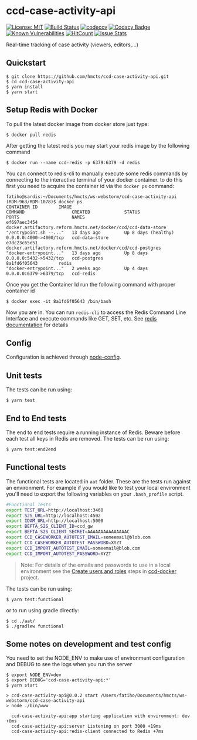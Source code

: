 # ccd-case-activity-api
[![License: MIT](https://img.shields.io/badge/License-MIT-yellow.svg)](https://opensource.org/licenses/MIT)
[![Build Status](https://travis-ci.org/hmcts/ccd-case-activity-api.svg?branch=master)](https://travis-ci.org/hmcts/ccd-case-activity-api)
[![codecov](https://codecov.io/gh/hmcts/ccd-case-activity-api/branch/master/graph/badge.svg)](https://codecov.io/gh/hmcts/ccd-case-activity-api)
[![Codacy Badge](https://api.codacy.com/project/badge/Grade/a2c055c7bb9547beb87f7f70e5e642f6)](https://www.codacy.com/app/adr1ancho/ccd-case-activity-api?utm_source=github.com&amp;utm_medium=referral&amp;utm_content=hmcts/ccd-case-activity-api&amp;utm_campaign=Badge_Grade)
[![Known Vulnerabilities](https://snyk.io/test/github/hmcts/ccd-case-activity-api/badge.svg)](https://snyk.io/test/github/hmcts/ccd-case-activity-api)
[![HitCount](http://hits.dwyl.io/hmcts/ccd-case-activity-api.svg)](#ccd-activity-api)
[![Issue Stats](http://issuestats.com/github/hmcts/ccd-case-activity-api/badge/pr)](http://issuestats.com/github/hmcts/ccd-case-activity-api)

Real-time tracking of case activity (viewers, editors,...)

## Quickstart

```
$ git clone https://github.com/hmcts/ccd-case-activity-api.git
$ cd ccd-case-activity-api
$ yarn install
$ yarn start
```
## Setup Redis with Docker
To pull the latest docker image from docker store just type:
```
$ docker pull redis
```
After getting the latest redis you may start your redis image by the following command
```
$ docker run --name ccd-redis -p 6379:6379 -d redis
```
You can connect to redis-cli to manually execute some redis commands by connecting to the interactive terminal of your docker container.
to do this first you need to acquire the container id via the `docker ps` command:
```
fatiho@sardis:~/Documents/hmcts/ws-webstorm/ccd-case-activity-api (RDM-963/RDM-1078)$ docker ps
CONTAINER ID        IMAGE                                                           COMMAND                  CREATED             STATUS                PORTS                    NAMES
ef697aec3454        docker.artifactory.reform.hmcts.net/docker/ccd/ccd-data-store   "/entrypoint.sh --..."   13 days ago         Up 8 days (healthy)   0.0.0.0:4000->4000/tcp   ccd-data-store
e7dc23c65e51        docker.artifactory.reform.hmcts.net/docker/ccd/ccd-postgres     "docker-entrypoint..."   13 days ago         Up 8 days             0.0.0.0:5432->5432/tcp   ccd-postgres
8a1fd6f05643        redis                                                           "docker-entrypoint..."   2 weeks ago         Up 4 days             0.0.0.0:6379->6379/tcp   ccd-redis
```
Once you get the Container Id run the following command with proper container id
```
$ docker exec -it 8a1fd6f05643 /bin/bash
```
Now you are in. You can run `redis-cli` to access the Redis Command Line Interface and execute commands like GET, SET, etc.
See [redis documentation](https://redis.io) for details

## Config

Configuration is achieved through [node-config](https://github.com/lorenwest/node-config).


## Unit tests
The tests can be run using:

```
$ yarn test
```

## End to End tests

The end to end tests require a running instance of Redis. Beware before each test all keys in Redis are removed.
The tests can be run using:

```
$ yarn test:end2end
```

## Functional tests

The functional tests are located in `aat` folder. These are the tests run against an environment. For example if you would 
like to test your local environment you'll need to export the following variables on your `.bash_profile` script.

```bash
#Functional Tests
export TEST_URL=http://localhost:3460
export S2S_URL=http://localhost:4502
export IDAM_URL=http://localhost:5000
export BEFTA_S2S_CLIENT_ID=ccd_gw
export BEFTA_S2S_CLIENT_SECRET=AAAAAAAAAAAAAAAC
export CCD_CASEWORKER_AUTOTEST_EMAIL=someemail@blob.com
export CCD_CASEWORKER_AUTOTEST_PASSWORD=XYZT
export CCD_IMPORT_AUTOTEST_EMAIL=someemail@blob.com
export CCD_IMPORT_AUTOTEST_PASSWORD=XYZT
```

> Note: For details of the emails and passwords to use in a local environment see the [Create users and roles](https://github.com/hmcts/ccd-docker#3-create-users-and-roles) steps in [ccd-docker](https://github.com/hmcts/ccd-docker) project.

The tests can be run using:

```
$ yarn test:functional
```

or to run using gradle directly:

```
$ cd ./aat/
$ ./gradlew functional
```

## Some notes on development and test config
You need to set the NODE_ENV to make use of environment configuration and DEBUG to see the logs when you run the server
```
$ export NODE_ENV=dev
$ export DEBUG='ccd-case-activity-api:*'
$ yarn start

> ccd-case-activity-api@0.0.2 start /Users/fatiho/Documents/hmcts/ws-webstorm/ccd-case-activity-api
> node ./bin/www

  ccd-case-activity-api:app starting application with environment: dev +0ms
  ccd-case-activity-api:server Listening on port 3000 +19ms
  ccd-case-activity-api:redis-client connected to Redis +7ms
```
